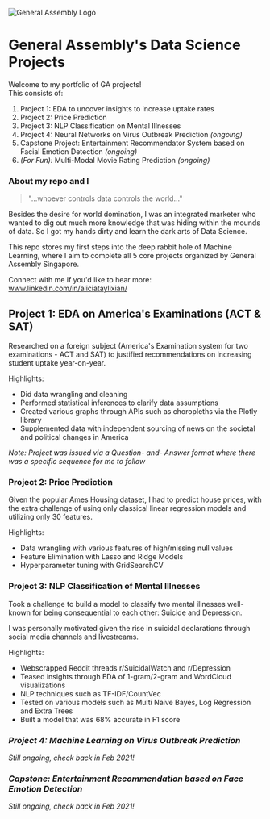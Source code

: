 ![General Assembly Logo](https://imgur.com/a/eA9KEIX.png)

# General Assembly's Data Science Projects


Welcome to my portfolio of GA projects! <br>
This consists of:
1. Project 1: EDA to uncover insights to increase uptake rates
2. Project 2: Price Prediction
3. Project 3: NLP Classification on Mental Illnesses 
4. Project 4: Neural Networks on Virus Outbreak Prediction _(ongoing)_ 
5. Capstone Project: Entertainment Recommendator System based on Facial Emotion Detection _(ongoing)_
6. _(For Fun):_ Multi-Modal Movie Rating Prediction _(ongoing)_
 

### About my repo and I 

>"...whoever controls data controls the world..."

Besides the desire for world domination, I was an integrated marketer who wanted to dig out much more knowledge that was hiding within the mounds of data. So I got my hands dirty and learn the dark arts of Data Science.

This repo stores my first steps into the deep rabbit hole of Machine Learning, where I aim to complete all 5 core projects organized by General Assembly Singapore.

Connect with me if you'd like to hear more: www.linkedin.com/in/aliciataylixian/

## Project 1:  EDA on America's Examinations (ACT & SAT)

Researched on a foreign subject (America's Examination system for two examinations - ACT and SAT) to justified recommendations on increasing student uptake year-on-year.

Highlights:
* Did data wrangling and cleaning
* Performed statistical inferences to clarify data assumptions 
* Created various graphs through APIs such as choropleths via the Plotly library
* Supplemented data with independent sourcing of news on the societal and political changes in America

_Note: Project was issued via a Question- and- Answer format where there was a specific sequence for me to follow_
 
### Project 2: Price Prediction

Given the popular Ames Housing dataset, I had to predict house prices, with the extra challenge of using only classical linear regression models and utilizing only 30 features.

Highlights:
* Data wrangling with various features of high/missing null values
* Feature Elimination with Lasso and Ridge Models
* Hyperparameter tuning with GridSearchCV


### Project 3: NLP Classification of Mental Illnesses

Took a challenge to build a model to classify two mental illnesses well-known for being consequential to each other: Suicide and Depression.

I was personally motivated given the rise in suicidal declarations through social media channels and livestreams. 

Highlights:
* Webscrapped Reddit threads r/SuicidalWatch and r/Depression
* Teased insights through EDA of 1-gram/2-gram and WordCloud visualizations
* NLP techniques such as TF-IDF/CountVec
* Tested on various models such as Multi Naive Bayes, Log Regression and Extra Trees
* Built a model that was 68% accurate in F1 score

### _Project 4: Machine Learning on Virus Outbreak Prediction_
_Still ongoing, check back in Feb 2021!_


### _Capstone: Entertainment Recommendation based on Face Emotion Detection_
_Still ongoing, check back in Feb 2021!_